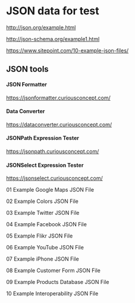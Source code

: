 # JSON data for test

http://json.org/example.html  

http://json-schema.org/example1.html  

https://www.sitepoint.com/10-example-json-files/  


## JSON tools  

#### JSON Formatter  
https://jsonformatter.curiousconcept.com/  

#### Data Converter  
https://dataconverter.curiousconcept.com/  

#### JSONPath Expression Tester  
https://jsonpath.curiousconcept.com/  

#### JSONSelect Expression Tester  
https://jsonselect.curiousconcept.com/  



01 Example Google Maps JSON File

02 Example Colors JSON File

03 Example Twitter JSON File

04 Example Facebook JSON File

05 Example Flikr JSON File

06 Example YouTube JSON File

07 Example iPhone JSON File

08 Example Customer Form JSON File

09 Example Products Database JSON File

10 Example Interoperability JSON File


